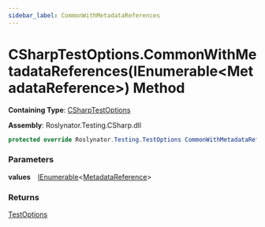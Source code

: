 ```yaml
---
sidebar_label: CommonWithMetadataReferences
---
```


# CSharpTestOptions\.CommonWithMetadataReferences\(IEnumerable&lt;MetadataReference&gt;\) Method

**Containing Type**: [CSharpTestOptions](../index.md)

**Assembly**: Roslynator\.Testing\.CSharp\.dll

```csharp
protected override Roslynator.Testing.TestOptions CommonWithMetadataReferences(System.Collections.Generic.IEnumerable<Microsoft.CodeAnalysis.MetadataReference> values)
```

### Parameters

**values** &ensp; [IEnumerable](https://docs.microsoft.com/en-us/dotnet/api/system.collections.generic.ienumerable-1)&lt;[MetadataReference](https://docs.microsoft.com/en-us/dotnet/api/microsoft.codeanalysis.metadatareference)&gt;

### Returns

[TestOptions](../../../TestOptions/index.md)

